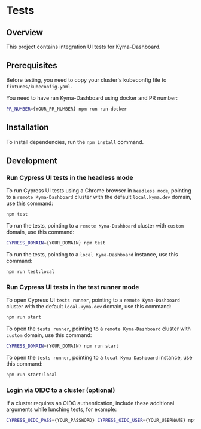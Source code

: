 # Tests

## Overview

This project contains integration UI tests for Kyma-Dashboard.

## Prerequisites

Before testing, you need to copy your cluster's kubeconfig file to `fixtures/kubeconfig.yaml`.

You need to have ran Kyma-Dashboard using docker and PR number:

```bash
PR_NUMBER={YOUR_PR_NUMBER} npm run run-docker
```

## Installation

To install dependencies, run the `npm install` command.

## Development

### Run Cypress UI tests in the headless mode

To run Cypress UI tests using a Chrome browser in `headless mode`,
pointing to a `remote Kyma-Dashboard` cluster with the default `local.kyma.dev` domain, use this command:

```bash
npm test
```

To run the tests, pointing to a `remote Kyma-Dashboard` cluster with `custom` domain, use this command:

```bash
CYPRESS_DOMAIN={YOUR_DOMAIN} npm test
```

To run the tests, pointing to a `local Kyma-Dashboard` instance, use this command:

```bash
npm run test:local
```

### Run Cypress UI tests in the test runner mode

To open Cypress UI `tests runner`,
pointing to a `remote Kyma-Dashboard` cluster with the default `local.kyma.dev` domain, use this command:

```bash
npm run start
```

To open the `tests runner`, pointing to a `remote Kyma-Dashboard` cluster with `custom` domain, use this command:

```bash
CYPRESS_DOMAIN={YOUR_DOMAIN} npm run start
```

To open the `tests runner`, pointing to a `local Kyma-Dashboard` instance, use this command:

```bash
npm run start:local
```

### Login via OIDC to a cluster (optional)

If a cluster requires an OIDC authentication, include these additional arguments while lunching tests, for example:

```bash
CYPRESS_OIDC_PASS={YOUR_PASSWORD} CYPRESS_OIDC_USER={YOUR_USERNAME} npm start
```
